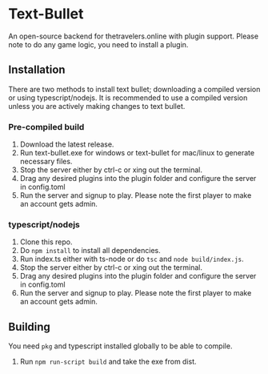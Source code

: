 # Text-Bullet
An open-source backend for thetravelers.online with plugin support. Please note to do any game logic, you need to install a plugin.

## Installation
There are two methods to install text bullet; downloading a compiled version or using typescript/nodejs. It is recommended to use a compiled version unless you are actively making changes to text bullet.

### Pre-compiled build
1. Download the latest release.
2. Run text-bullet.exe for windows or text-bullet for mac/linux to generate necessary files.
3. Stop the server either by ctrl-c or xing out the terminal.
4. Drag any desired plugins into the plugin folder and configure the server in config.toml
5. Run the server and signup to play. Please note the first player to make an account gets admin.

### typescript/nodejs
1. Clone this repo.
2. Do `npm install` to install all dependencies.
3. Run index.ts either with ts-node or do `tsc` and `node build/index.js`.
4. Stop the server either by ctrl-c or xing out the terminal.
5. Drag any desired plugins into the plugin folder and configure the server in config.toml
6. Run the server and signup to play. Please note the first player to make an account gets admin.

## Building
You need `pkg` and typescript installed globally to be able to compile.
1. Run `npm run-script build` and take the exe from dist.